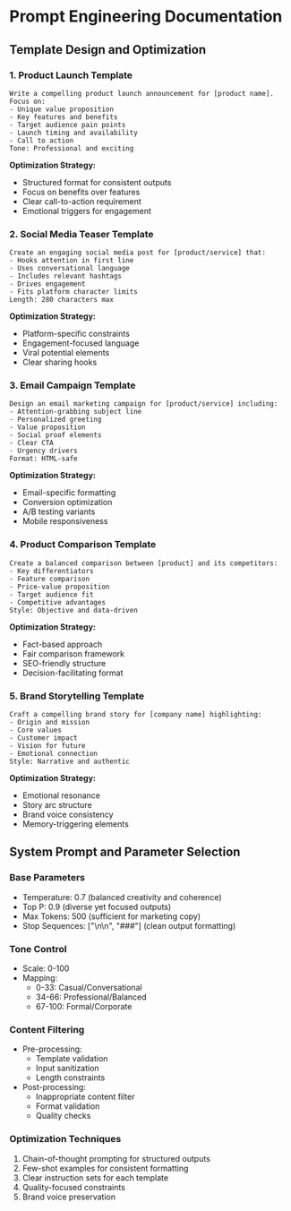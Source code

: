 # Prompt Engineering Documentation

## Template Design and Optimization

### 1. Product Launch Template
```
Write a compelling product launch announcement for [product name]. Focus on:
- Unique value proposition
- Key features and benefits
- Target audience pain points
- Launch timing and availability
- Call to action
Tone: Professional and exciting
```

**Optimization Strategy:**
- Structured format for consistent outputs
- Focus on benefits over features
- Clear call-to-action requirement
- Emotional triggers for engagement

### 2. Social Media Teaser Template
```
Create an engaging social media post for [product/service] that:
- Hooks attention in first line
- Uses conversational language
- Includes relevant hashtags
- Drives engagement
- Fits platform character limits
Length: 280 characters max
```

**Optimization Strategy:**
- Platform-specific constraints
- Engagement-focused language
- Viral potential elements
- Clear sharing hooks

### 3. Email Campaign Template
```
Design an email marketing campaign for [product/service] including:
- Attention-grabbing subject line
- Personalized greeting
- Value proposition
- Social proof elements
- Clear CTA
- Urgency drivers
Format: HTML-safe
```

**Optimization Strategy:**
- Email-specific formatting
- Conversion optimization
- A/B testing variants
- Mobile responsiveness

### 4. Product Comparison Template
```
Create a balanced comparison between [product] and its competitors:
- Key differentiators
- Feature comparison
- Price-value proposition
- Target audience fit
- Competitive advantages
Style: Objective and data-driven
```

**Optimization Strategy:**
- Fact-based approach
- Fair comparison framework
- SEO-friendly structure
- Decision-facilitating format

### 5. Brand Storytelling Template
```
Craft a compelling brand story for [company name] highlighting:
- Origin and mission
- Core values
- Customer impact
- Vision for future
- Emotional connection
Style: Narrative and authentic
```

**Optimization Strategy:**
- Emotional resonance
- Story arc structure
- Brand voice consistency
- Memory-triggering elements

## System Prompt and Parameter Selection

### Base Parameters
- Temperature: 0.7 (balanced creativity and coherence)
- Top P: 0.9 (diverse yet focused outputs)
- Max Tokens: 500 (sufficient for marketing copy)
- Stop Sequences: ["\n\n", "###"] (clean output formatting)

### Tone Control
- Scale: 0-100
- Mapping:
  - 0-33: Casual/Conversational
  - 34-66: Professional/Balanced
  - 67-100: Formal/Corporate

### Content Filtering
- Pre-processing:
  - Template validation
  - Input sanitization
  - Length constraints
- Post-processing:
  - Inappropriate content filter
  - Format validation
  - Quality checks

### Optimization Techniques
1. Chain-of-thought prompting for structured outputs
2. Few-shot examples for consistent formatting
3. Clear instruction sets for each template
4. Quality-focused constraints
5. Brand voice preservation 